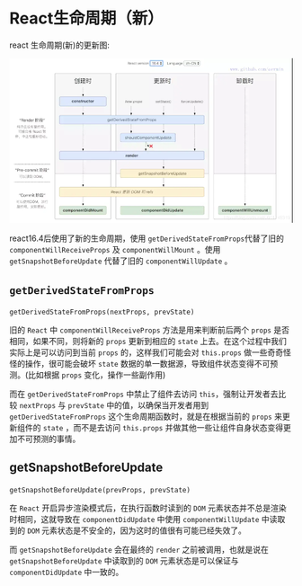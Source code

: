 # React生命周期（新）

react 生命周期(新)的更新图:

![react 生命周期(新)的更新图](/images/react/2.png)

react16.4后使用了新的生命周期，使用 `getDerivedStateFromProps`代替了旧的 `componentWillReceiveProps` 及 `componentWillMount` 。使用 `getSnapshotBeforeUpdate` 代替了旧的 `componentWillUpdate` 。

## `getDerivedStateFromProps`

`getDerivedStateFromProps(nextProps, prevState)`

旧的 `React` 中 `componentWillReceiveProps` 方法是用来判断前后两个 `props` 是否相同，如果不同，则将新的 `props` 更新到相应的 `state` 上去。在这个过程中我们实际上是可以访问到当前 `props` 的，这样我们可能会对 `this.props` 做一些奇奇怪怪的操作，很可能会破坏 `state` 数据的单一数据源，导致组件状态变得不可预测。(比如根据 `props` 变化，操作一些副作用)

而在 `getDerivedStateFromProps` 中禁止了组件去访问 `this`，强制让开发者去比较 `nextProps` 与 `prevState` 中的值，以确保当开发者用到  `getDerivedStateFromProps` 这个生命周期函数时，就是在根据当前的 `props` 来更新组件的 `state` ，而不是去访问 `this.props` 并做其他一些让组件自身状态变得更加不可预测的事情。

## getSnapshotBeforeUpdate

`getSnapshotBeforeUpdate(prevProps, prevState)`

在 `React` 开启异步渲染模式后，在执行函数时读到的 `DOM` 元素状态并不总是渲染时相同，这就导致在 `componentDidUpdate` 中使用 `componentWillUpdate` 中读取到的 `DOM` 元素状态是不安全的，因为这时的值很有可能已经失效了。

而 `getSnapshotBeforeUpdate` 会在最终的 `render` 之前被调用，也就是说在 `getSnapshotBeforeUpdate` 中读取到的 `DOM` 元素状态是可以保证与 `componentDidUpdate` 中一致的。
